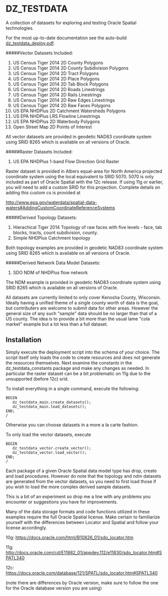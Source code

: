 # DZ_TESTDATA
A collection of datasets for exploring and testing Oracle Spatial technologies.

For the most up-to-date documentation see the auto-build  [dz_testdata_deploy.pdf](https://github.com/pauldzy/DZ_TESTDATA/blob/master/dz_testdata_deploy.pdf).

#####Vector Datasets Included:
1. US Census Tiger 2014 2D County Polygons
2. US Census Tiger 2014 2D County Subdivision Polygons
3. US Census Tiger 2014 2D Tract Polygons
4. US Census Tiger 2014 2D Place Polygons
5. US Census Tiger 2014 2D Tab Block Polygons
6. US Census Tiger 2014 2D Roads Linestrings
7. US Census Tiger 2014 2D Rails Linestrings
8. US Census Tiger 2014 2D Raw Edges Linestrings
9. US Census Tiger 2014 2D Raw Faces Polygons
10. US EPA NHDPlus 2D Catchment Watersheds Polygons
11. US EPA NHDPlus LRS Flowline Linestrings
12. US EPA NHDPlus 2D Waterbody Polygons
13. Open Street Map 2D Points of Interest

All vector datasets are provided in geodetic NAD83 coordinate system using SRID 8265 which is available on all versions of Oracle.

#####Raster Datasets Included:
1. US EPA NHDPlus 1-band Flow Direction Grid Raster

Raster dataset is provided in Albers equal-area for North America projected coordinate system using the local equivalent to SRID 5070.  5070 is only included as part of Oracle Spatial with the 12c release.  If using 11g or earlier, you will need to add a custom SRID for this projection.  Complete details on adding this custom cs is provided at 

http://www.epa.gov/waterdata/spatial-data-waters#AddingCustomCoordinateReferenceSystems

#####Derived Topology Datasets:
1. Hierachical Tiger 2014 Topology of raw faces with five levels - face, tab blocks, tracts, count subdivision, county.
2. Simple NHDPlus Catchment topology

Both topology examples are provided in geodetic NAD83 coordinate system using SRID 8265 which is available on all versions of Oracle.

#####Derived Network Data Model Datasets:
1. SDO NDM of NHDPlus flow network

The NDM example is provided in geodetic NAD83 coordinate system using SRID 8265 which is available on all versions of Oracle.


All datasets are currently limited to only cover Kenosha County, Wisconsin.  Ideally having a unified theme of a single county worth of data is the goal, but contributers are welcome to submit data for other areas.  However the general size of any such "sample" data should be no larger than that of a US county.  The idea is to provide a bit more than the usual lame "cola market" example but a lot less than a full dataset.  

## Installation
Simply execute the deployment script into the schema of your choice.  The script itself only loads the code to create resources and does not generate the resources themselves.  Next examine the constants in the dz_testdata_constants package and make any changes as needed.  In particular the raster dataset can be a bit problematic on 11g due to the unsupported (before 12c) srid.

To install everything in a single command, execute the following:
```
BEGIN
   dz_testdata_main.create_datasets();
   dz_testdata_main.load_datasets();
END;
/
```
Otherwise you can choose datasets in a more a la carte fashion.

To only load the vector datasets, execute 
```
BEGIN
   dz_testdata_vector.create_vector();
   dz_testdata_vector.load_vector();
END;
/
```
Each package of a given Oracle Spatial data model type has drop, create and load procedures.  However do note that the topology and ndm datasets are generated from the vector datasets, so you need to first load those if you wish to load the more complex derived sample datasets.

This is a bit of an experiment so drop me a line with any problems you encounter or suggestions you have for improvements.

Many of the data storage formats and code functions utilized in these examples require the full Oracle Spatial license. Make certain to familiarize yourself with the differences between Locator and Spatial and follow your license accordingly.

10g: https://docs.oracle.com/html/B10826_01/sdo_locator.htm

11g: http://docs.oracle.com/cd/E11882_01/appdev.112/e11830/sdo_locator.htm#SPATL340

12c: https://docs.oracle.com/database/121/SPATL/sdo_locator.htm#SPATL340

(note there are differences by Oracle version, make sure to follow the one for the Oracle database version you are using)

